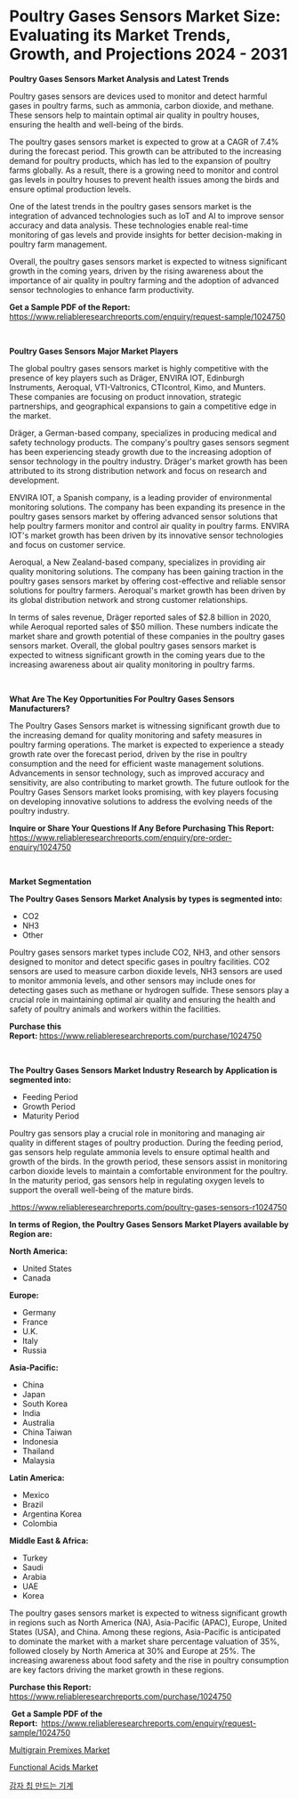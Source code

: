 <p><h1>Poultry Gases Sensors Market Size: Evaluating its Market Trends, Growth, and Projections 2024 - 2031</h1></p><p><strong>Poultry Gases Sensors Market Analysis and Latest Trends</strong></p>
<p><p>Poultry gases sensors are devices used to monitor and detect harmful gases in poultry farms, such as ammonia, carbon dioxide, and methane. These sensors help to maintain optimal air quality in poultry houses, ensuring the health and well-being of the birds.</p><p>The poultry gases sensors market is expected to grow at a CAGR of 7.4% during the forecast period. This growth can be attributed to the increasing demand for poultry products, which has led to the expansion of poultry farms globally. As a result, there is a growing need to monitor and control gas levels in poultry houses to prevent health issues among the birds and ensure optimal production levels.</p><p>One of the latest trends in the poultry gases sensors market is the integration of advanced technologies such as IoT and AI to improve sensor accuracy and data analysis. These technologies enable real-time monitoring of gas levels and provide insights for better decision-making in poultry farm management.</p><p>Overall, the poultry gases sensors market is expected to witness significant growth in the coming years, driven by the rising awareness about the importance of air quality in poultry farming and the adoption of advanced sensor technologies to enhance farm productivity.</p></p>
<p><strong>Get a Sample PDF of the Report:&nbsp;</strong> <a href="https://www.reliableresearchreports.com/enquiry/request-sample/1024750">https://www.reliableresearchreports.com/enquiry/request-sample/1024750</a></p>
<p>&nbsp;</p>
<p><strong>Poultry Gases Sensors Major Market Players</strong></p>
<p><p>The global poultry gases sensors market is highly competitive with the presence of key players such as Dräger, ENVIRA IOT, Edinburgh Instruments, Aeroqual, VTI-Valtronics, CTIcontrol, Kimo, and Munters. These companies are focusing on product innovation, strategic partnerships, and geographical expansions to gain a competitive edge in the market.</p><p>Dräger, a German-based company, specializes in producing medical and safety technology products. The company's poultry gases sensors segment has been experiencing steady growth due to the increasing adoption of sensor technology in the poultry industry. Dräger's market growth has been attributed to its strong distribution network and focus on research and development.</p><p>ENVIRA IOT, a Spanish company, is a leading provider of environmental monitoring solutions. The company has been expanding its presence in the poultry gases sensors market by offering advanced sensor solutions that help poultry farmers monitor and control air quality in poultry farms. ENVIRA IOT's market growth has been driven by its innovative sensor technologies and focus on customer service.</p><p>Aeroqual, a New Zealand-based company, specializes in providing air quality monitoring solutions. The company has been gaining traction in the poultry gases sensors market by offering cost-effective and reliable sensor solutions for poultry farmers. Aeroqual's market growth has been driven by its global distribution network and strong customer relationships.</p><p>In terms of sales revenue, Dräger reported sales of $2.8 billion in 2020, while Aeroqual reported sales of $50 million. These numbers indicate the market share and growth potential of these companies in the poultry gases sensors market. Overall, the global poultry gases sensors market is expected to witness significant growth in the coming years due to the increasing awareness about air quality monitoring in poultry farms.</p></p>
<p>&nbsp;</p>
<p><strong>What Are The Key Opportunities For Poultry Gases Sensors Manufacturers?</strong></p>
<p><p>The Poultry Gases Sensors market is witnessing significant growth due to the increasing demand for quality monitoring and safety measures in poultry farming operations. The market is expected to experience a steady growth rate over the forecast period, driven by the rise in poultry consumption and the need for efficient waste management solutions. Advancements in sensor technology, such as improved accuracy and sensitivity, are also contributing to market growth. The future outlook for the Poultry Gases Sensors market looks promising, with key players focusing on developing innovative solutions to address the evolving needs of the poultry industry.</p></p>
<p><strong>Inquire or Share Your Questions If Any Before Purchasing This Report:</strong> <a href="https://www.reliableresearchreports.com/enquiry/pre-order-enquiry/1024750">https://www.reliableresearchreports.com/enquiry/pre-order-enquiry/1024750</a></p>
<p>&nbsp;</p>
<p><strong>Market Segmentation</strong></p>
<p><strong>The Poultry Gases Sensors Market Analysis by types is segmented into:</strong></p>
<p><ul><li>CO2</li><li>NH3</li><li>Other</li></ul></p>
<p><p>Poultry gases sensors market types include CO2, NH3, and other sensors designed to monitor and detect specific gases in poultry facilities. CO2 sensors are used to measure carbon dioxide levels, NH3 sensors are used to monitor ammonia levels, and other sensors may include ones for detecting gases such as methane or hydrogen sulfide. These sensors play a crucial role in maintaining optimal air quality and ensuring the health and safety of poultry animals and workers within the facilities.</p></p>
<p><strong>Purchase this Report:&nbsp;</strong><a href="https://www.reliableresearchreports.com/purchase/1024750">https://www.reliableresearchreports.com/purchase/1024750</a></p>
<p>&nbsp;</p>
<p><strong>The Poultry Gases Sensors Market Industry Research by Application is segmented into:</strong></p>
<p><ul><li>Feeding Period</li><li>Growth Period</li><li>Maturity Period</li></ul></p>
<p><p>Poultry gas sensors play a crucial role in monitoring and managing air quality in different stages of poultry production. During the feeding period, gas sensors help regulate ammonia levels to ensure optimal health and growth of the birds. In the growth period, these sensors assist in monitoring carbon dioxide levels to maintain a comfortable environment for the poultry. In the maturity period, gas sensors help in regulating oxygen levels to support the overall well-being of the mature birds.</p></p>
<p><a href="https://www.reliableresearchreports.com/poultry-gases-sensors-r1024750">&nbsp;https://www.reliableresearchreports.com/poultry-gases-sensors-r1024750</a></p>
<p><strong>In terms of Region, the Poultry Gases Sensors Market Players available by Region are:</strong></p>
<p>
    <p> <strong> North America: </strong>
        <ul>
            <li>United States</li>
            <li>Canada</li>
        </ul>
        </p> 
    <p> <strong> Europe: </strong>
        <ul>
            <li>Germany</li>
            <li>France</li>
            <li>U.K.</li>
            <li>Italy</li>
            <li>Russia</li>
        </ul>
        </p> 
    <p> <strong> Asia-Pacific: </strong>
        <ul>
            <li>China</li>
            <li>Japan</li>
            <li>South Korea</li>
            <li>India</li>
            <li>Australia</li>
            <li>China Taiwan</li>
            <li>Indonesia</li>
            <li>Thailand</li>
            <li>Malaysia</li>
        </ul>
        </p> 
    <p> <strong> Latin America: </strong>
        <ul>
            <li>Mexico</li>
            <li>Brazil</li>
            <li>Argentina Korea</li>
            <li>Colombia</li>
        </ul>
        </p> 
    <p> <strong> Middle East & Africa: </strong>
        <ul>
            <li>Turkey</li>
            <li>Saudi</li>
            <li>Arabia</li>
            <li>UAE</li>
            <li>Korea</li>
        </ul>
    </p>
    </p>
<p><p>The poultry gases sensors market is expected to witness significant growth in regions such as North America (NA), Asia-Pacific (APAC), Europe, United States (USA), and China. Among these regions, Asia-Pacific is anticipated to dominate the market with a market share percentage valuation of 35%, followed closely by North America at 30% and Europe at 25%. The increasing awareness about food safety and the rise in poultry consumption are key factors driving the market growth in these regions.</p></p>
<p><strong>Purchase this Report: </strong><a href="https://www.reliableresearchreports.com/purchase/1024750">https://www.reliableresearchreports.com/purchase/1024750</a></p>
<p>&nbsp;<strong>Get a Sample PDF of the Report:&nbsp;&nbsp;</strong><a href="https://www.reliableresearchreports.com/enquiry/request-sample/1024750">https://www.reliableresearchreports.com/enquiry/request-sample/1024750</a></p>
<p><strong></strong></p>
<p><p><a href="https://www.linkedin.com/pulse/multigrain-premixes-market-key-successful-business-d4ndc">Multigrain Premixes Market</a></p><p><a href="https://www.linkedin.com/pulse/functional-acids-market-size-reveals-best-marketing-channels-pgbqc">Functional Acids Market</a></p><p><a href="https://medium.com/@josefarice/%EA%B0%90%EC%9E%90%EC%B9%A9-%EC%A0%9C%EC%A1%B0%EA%B8%B0%EA%B3%84-%EC%8B%9C%EC%9E%A5-%ED%86%B5%EC%B0%B0-%EC%8B%9C%EC%9E%A5-%EB%8F%99%ED%96%A5-%EC%84%B1%EC%9E%A5-2024%EB%85%84%EB%B6%80%ED%84%B0-2031%EB%85%84%EA%B9%8C%EC%A7%80%EC%9D%98-%EC%98%88%EC%B8%A1-4ab30709d038">감자 칩 만드는 기계</a></p></p>